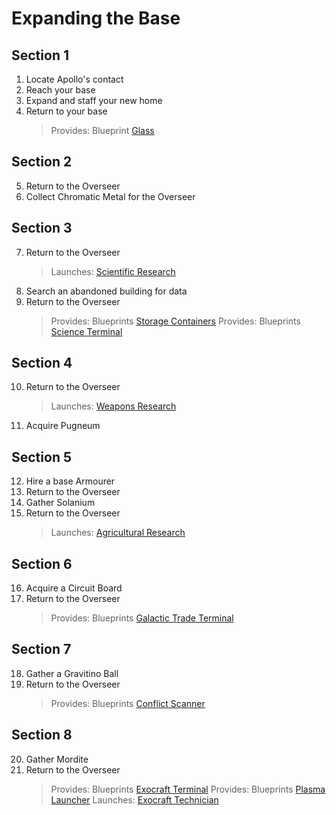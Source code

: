 # Expanding the Base

## Section 1
1. Locate Apollo's contact
2. Reach your base
3. Expand and staff your new home
4. Return to your base  
   > Provides: Blueprint [Glass](https://nomanssky.fandom.com/wiki/Glass)

## Section 2
5. Return to the Overseer
6. Collect Chromatic Metal for the Overseer

## Section 3
7. Return to the Overseer  
   > Launches: [Scientific Research](ScientificResearch.md)
8. Search an abandoned building for data
9. Return to the Overseer  
   > Provides: Blueprints [Storage Containers](https://nomanssky.fandom.com/wiki/Storage_Container)
   > Provides: Blueprints [Science Terminal](https://nomanssky.fandom.com/wiki/Science_Terminal)

## Section 4
10. Return to the Overseer  
    > Launches: [Weapons Research](WeaponsResearch.md)
11. Acquire Pugneum

## Section 5
12. Hire a base Armourer
13. Return to the Overseer
14. Gather Solanium
15. Return to the Overseer  
    > Launches: [Agricultural Research](AgriculturalResearch.md)

## Section 6
16. Acquire a Circuit Board
17. Return to the Overseer  
    > Provides: Blueprints [Galactic Trade Terminal](https://nomanssky.fandom.com/wiki/Galactic_Trade_Terminal)

## Section 7
18. Gather a Gravitino Ball
19. Return to the Overseer  
    > Provides: Blueprints [Conflict Scanner](https://nomanssky.fandom.com/wiki/Conflict_Scanner)

## Section 8
20. Gather Mordite
21. Return to the Overseer  
    > Provides: Blueprints [Exocraft Terminal](https://nomanssky.fandom.com/wiki/Exocraft_Terminal)
    > Provides: Blueprints [Plasma Launcher](https://nomanssky.fandom.com/wiki/Plasma_Launcher)
    > Launches: [Exocraft Technician](ExocraftTechnician.md)